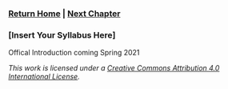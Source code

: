 ### [Return Home](../../../) | [Next Chapter](../Chapter2)

### \[Insert Your Syllabus Here]

Offical Introduction coming Spring 2021

_This work is licensed under a [Creative Commons Attribution 4.0 International License](http://creativecommons.org/licenses/by/4.0/)._